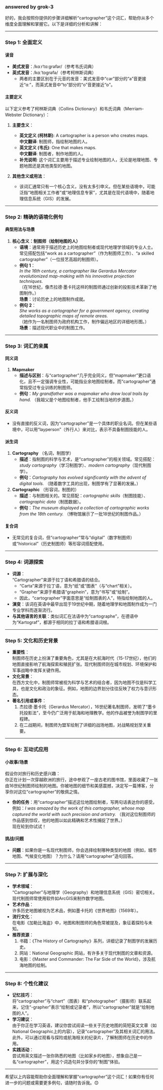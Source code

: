 ### answered by grok-3
好的，我会按照你提供的步骤详细解析“cartographer”这个词汇，帮助你从多个维度全面理解和掌握它。以下是详细的分析和讲解：

---

### **Step 1: 全面定义**

#### **读音**
- **美式发音**：/kɑːrˈtɑːɡrəfər/（参考韦氏词典）
- **英式发音**：/kɑːˈtɒɡrəfə/（参考柯林斯词典）
  - 两者的主要区别在于元音的发音：美式发音中“car”部分的“a”音更接近“ɑː”，而英式发音中“to”部分的“o”音更接近“ɒ”。

#### **主要定义**
以下定义参考了柯林斯词典（Collins Dictionary）和韦氏词典（Merriam-Webster Dictionary）：
1. **主要含义**：  
   - **英文定义 (柯林斯)**: A cartographer is a person who creates maps.  
     **中文翻译**: 制图师，指绘制地图的人。  
   - **英文定义 (韦氏)**: One that makes maps.  
     **中文翻译**: 制图者，制作地图的人。  
   - **补充说明**: 这个词汇主要用于描述专业绘制地图的人，无论是地理地图、专题地图还是其他类型的地图。

2. **其他含义或用法**：  
   - 该词汇通常只有一个核心含义，没有太多引申义。但在某些语境中，可能泛指“地图相关工作者”或“地理信息专家”，尤其是在现代语境中，随着地理信息系统（GIS）的发展。

---

### **Step 2: 精确的语境化例句**

#### **典型用法与场景**
1. **核心含义：制图师（绘制地图的人）**
   - **语境**：通常用于描述历史上的地图绘制者或现代地理学领域的专业人士。常见搭配包括“work as a cartographer”（作为制图师工作）、“a skilled cartographer”（一位技艺高超的制图师）。
   - **例句 1**：  
     *In the 16th century, a cartographer like Gerardus Mercator revolutionized map-making with his innovative projection techniques.*  
     （在16世纪，像杰拉德·墨卡托这样的制图师通过创新的投影技术革新了地图制作。）  
     **场景**：讨论历史上的地图制作成就。
   - **例句 2**：  
     *She works as a cartographer for a government agency, creating detailed topographic maps of remote areas.*  
     （她作为一名制图师为政府机构工作，制作偏远地区的详细地形图。）  
     **场景**：描述现代职业中的制图工作。

---

### **Step 3: 词汇的亲属**

#### **同义词**
1. **Mapmaker**  
   - **描述与区别**：与“cartographer”几乎完全同义，但“mapmaker”更口语化，且不一定强调专业性，可能指业余地图绘制者。而“cartographer”通常指受过专业训练的制图师。  
   - **例句**：*My grandfather was a mapmaker who drew local trails by hand.* （我祖父是个地图绘制者，他手工绘制当地的步道图。）

#### **反义词**
- 没有直接的反义词，因为“cartographer”是一个具体的职业名词。但在某些语境中，可以用“layperson”（外行人）来对比，表示不具备制图技能的人。

#### **派生词**
1. **Cartography** （名词，制图学）  
   - **描述**：指制图的科学与艺术，是“cartographer”的相关领域。常见搭配：*study cartography*（学习制图学）、*modern cartography*（现代制图学）。  
   - **例句**：*Cartography has evolved significantly with the advent of digital tools.* （随着数字工具的出现，制图学有了显著的发展。）
2. **Cartographic** （形容词，制图的）  
   - **描述**：与制图相关的。常见搭配：*cartographic skills*（制图技能）、*cartographic data*（制图数据）。  
   - **例句**：*The museum displayed a collection of cartographic works from the 18th century.* （博物馆展示了一批18世纪的制图作品。）

#### **复合词**
- 无常见的复合词，但“cartographer”常与“digital”（数字制图师）或“historical”（历史制图师）等形容词搭配使用。

---

### **Step 4: 词源探索**

- **词源**：  
  “Cartographer”来源于拉丁语和希腊语的结合。  
  - “Carta”来源于拉丁语，意为“纸”或“图表”（与“chart”相关）。  
  - “Grapher”来源于希腊语“graphein”，意为“书写”或“绘制”。  
  - 因此，“cartographer”字面意思是“绘制图表的人”，特指绘制地图的人。  
- **演变**：该词在英语中最早出现于19世纪中期，随着地理学和地图制作成为一门专业学科而逐渐流行。  
- **与其他语言的关联**：类似词汇在法语中为“cartographe”，在德语中为“Kartograf”，都源于相同的拉丁语和希腊语词根。

---

### **Step 5: 文化和历史背景**

- **重要性**：  
  制图师在历史上扮演了重要角色，尤其是在大航海时代（15-17世纪），他们的地图直接影响了航海探索和殖民扩张。现代制图师则在城市规划、环境保护和军事战略中发挥关键作用。  
- **文化背景**：  
  在西方文化中，制图师常被视为科学与艺术的结合者，因为地图不仅是科学工具，也是文化和政治的象征。例如，地图的边界划分往往反映了权力与意识形态。  
- **著名引用或事件**：  
  1. 杰拉德·墨卡托（Gerardus Mercator），16世纪著名制图师，发明了“墨卡托投影法”，至今仍广泛用于航海和地理教学。他的作品被誉为制图学的里程碑。  
  2. 在二战期间，制图师为盟军绘制了详细的战场地图，对战略规划至关重要。

---

### **Step 6: 互动式应用**

#### **小故事/场景**
假设你对旅行和历史感兴趣：  
你正在计划一次穿越欧洲的旅行，途中参观了一座古老的图书馆，里面收藏了一张由16世纪制图师绘制的地图。你被地图的细节和美感震撼，决定写一篇博客，分享你对这位“cartographer”的敬佩之情。  
- **你的任务**：用“cartographer”描述这位地图绘制者，写两句话表达你的感受。  
  例如：*I was amazed by the work of this cartographer, whose map captured the world with such precision and artistry.* （我对这位制图师的作品感到惊叹，他的地图以如此精确和艺术性捕捉了世界。）  
  现在轮到你试试！

#### **挑战/问题**
- **问题**：如果你是一名现代制图师，你会选择绘制哪种类型的地图（例如，城市地图、气候变化地图）？为什么？请用“cartographer”造句回答。

---

### **Step 7: 扩展与深化**

- **学术领域**：  
  “Cartographer”与地理学（Geography）和地理信息系统（GIS）密切相关。现代制图师常使用软件如ArcGIS来制作数字地图。  
- **艺术作品**：  
  许多历史地图被视为艺术品，例如墨卡托的《世界地图》（1569年）。  
- **流行文化**：  
  在电影《加勒比海盗》中，地图和制图师的角色常被提及，象征着探险与未知。  
- **推荐资源**：  
  1. 书籍：《The History of Cartography》系列，详细记录了制图学的发展历史。  
  2. 网站：National Geographic 网站，有许多关于现代制图的文章和资源。  
  3. 电影：《Master and Commander: The Far Side of the World》，涉及航海地图的绘制。

---

### **Step 8: 个性化建议**

- **记忆技巧**：  
  将“cartographer”与“chart”（图表）和“photographer”（摄影师）联系起来，记住“-grapher”表示“绘制或记录者”，所以“cartographer”就是“绘制地图的人”。  
- **学习建议**：  
  由于你正在学习英语，建议你尝试阅读一些关于历史地图的简短英文文章（如National Geographic上的内容），记录“cartographer”及其相关词汇的用法。此外，可以通过观看与探险或航海相关的纪录片，了解制图师在历史中的作用。  
- **实践活动**：  
  尝试用英文描述一张你熟悉的地图（比如家乡的地图），想象自己是一名“cartographer”，用这个词造句并分享你的“制图”体验。

---

希望以上内容能帮助你全面理解和掌握“cartographer”这个词汇！如果你有任何进一步的问题或需要更多例句，请随时告诉我。😊